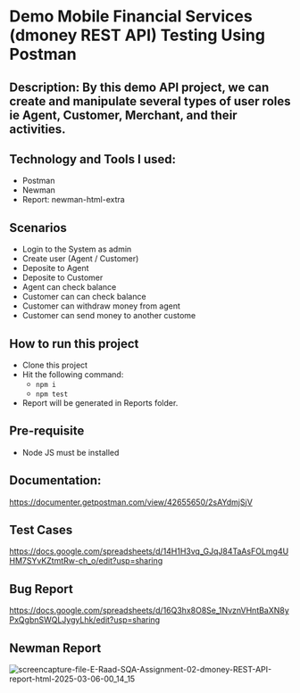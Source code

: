 # Demo Mobile Financial Services (dmoney REST API) Testing Using Postman
## Description: By this demo API project, we can create and manipulate several types of user roles ie Agent, Customer, Merchant, and their activities.

## Technology and Tools I used:
  - Postman
  - Newman
  - Report: newman-html-extra

## Scenarios
  - Login to the System as admin
  - Create user (Agent / Customer)
  - Deposite to Agent
  - Deposite to Customer
  - Agent can check balance
  - Customer can can check balance
  - Customer can withdraw money from agent
  - Customer can send money to another custome

## How to run this project
  - Clone this project
  - Hit the following command: 
    - ``` npm i ```
    - ``` npm test ```
- Report will be generated in Reports folder.

## Pre-requisite
  - Node JS must be installed

## Documentation: 
https://documenter.getpostman.com/view/42655650/2sAYdmjSjV

## Test Cases
https://docs.google.com/spreadsheets/d/14H1H3vq_GJqJ84TaAsFOLmg4UHM7SYvKZtmtRw-ch_o/edit?usp=sharing

## Bug Report
https://docs.google.com/spreadsheets/d/16Q3hx8O8Se_1NvznVHntBaXN8yPxQgbnSWQLJygyLhk/edit?usp=sharing

## Newman Report
![screencapture-file-E-Raad-SQA-Assignment-02-dmoney-REST-API-report-html-2025-03-06-00_14_15](https://github.com/user-attachments/assets/58498291-79d9-415c-9675-e5b9622e531b)


